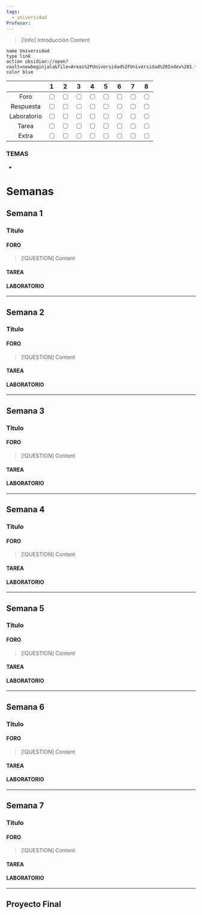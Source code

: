 ```yaml
---
tags:
  - universidad
Profesor:
---
```

> [!info] Introducción
> Content


```button
name Universidad
type link
action obsidian://open?vault=newbeginjala&file=Areas%2FUniversidad%2FUniversidad%20Index%201.file%2FUniversidad%20Index
color blue
```




|             |                       1                       |                       2                       |                       3                       |                       4                       |                       5                       |                       6                       |                       7                       |                       8                       |
| :---------: | :-------------------------------------------: | :-------------------------------------------: | :-------------------------------------------: | :-------------------------------------------: | :-------------------------------------------: | :-------------------------------------------: | :-------------------------------------------: | :-------------------------------------------: |
|    Foro     | <input type="checkbox" unchecked id="327481"> | <input type="checkbox" unchecked id="2cb80d"> | <input type="checkbox" unchecked id="e165a2"> | <input type="checkbox" unchecked id="745ef0"> | <input type="checkbox" unchecked id="298753"> | <input type="checkbox" unchecked id="d5fa40"> | <input type="checkbox" unchecked id="c8558b"> | <input type="checkbox" unchecked id="62f915"> |
|  Respuesta  | <input type="checkbox" unchecked id="ae4fea"> | <input type="checkbox" unchecked id="380a78"> | <input type="checkbox" unchecked id="c37cf9"> | <input type="checkbox" unchecked id="b89699"> | <input type="checkbox" unchecked id="2ccb28"> | <input type="checkbox" unchecked id="fb667b"> | <input type="checkbox" unchecked id="6c0367"> | <input type="checkbox" unchecked id="2bb033"> |
| Laboratorio | <input type="checkbox" unchecked id="9e5658"> | <input type="checkbox" unchecked id="b5b21d"> | <input type="checkbox" unchecked id="8716f0"> | <input type="checkbox" unchecked id="017428"> | <input type="checkbox" unchecked id="ff527b"> | <input type="checkbox" unchecked id="3bfa75"> | <input type="checkbox" unchecked id="868d8b"> | <input type="checkbox" unchecked id="e9b610"> |
|    Tarea    | <input type="checkbox" unchecked id="3c5d52"> | <input type="checkbox" unchecked id="946cf9"> | <input type="checkbox" unchecked id="bfc68c"> | <input type="checkbox" unchecked id="9bca8f"> | <input type="checkbox" unchecked id="cb10e3"> | <input type="checkbox" unchecked id="fe2e83"> | <input type="checkbox" unchecked id="4310fa"> | <input type="checkbox" unchecked id="0a2809"> |
|    Extra    | <input type="checkbox" unchecked id="d8283b"> | <input type="checkbox" unchecked id="4c932c"> | <input type="checkbox" unchecked id="2c6425"> | <input type="checkbox" unchecked id="b1ed16"> | <input type="checkbox" unchecked id="c9a4ef"> | <input type="checkbox" unchecked id="6b83fb"> | <input type="checkbox" unchecked id="c75ffc"> | <input type="checkbox" unchecked id="10cfc4"> |


### TEMAS
- 

# Semanas
## Semana 1 

### Titulo

#### FORO

> [!QUESTION]
> Content

#### TAREA

#### LABORATORIO


---
## Semana 2 

### Titulo

#### FORO

 > [!QUESTION]
> Content
#### TAREA

#### LABORATORIO


---
## Semana 3 

### Titulo

#### FORO
 > [!QUESTION]
> Content
#### TAREA

#### LABORATORIO


---
## Semana 4

### Titulo

#### FORO
 > [!QUESTION]
> Content
#### TAREA

#### LABORATORIO


---
## Semana 5

### Titulo


#### FORO
 > [!QUESTION]
> Content

#### TAREA


#### LABORATORIO


---
## Semana 6

### Titulo


#### FORO
 > [!QUESTION]
> Content

#### TAREA


#### LABORATORIO


---
## Semana 7

### Titulo

#### FORO

> [!QUESTION]
> Content

#### TAREA

#### LABORATORIO


---
## Proyecto Final




